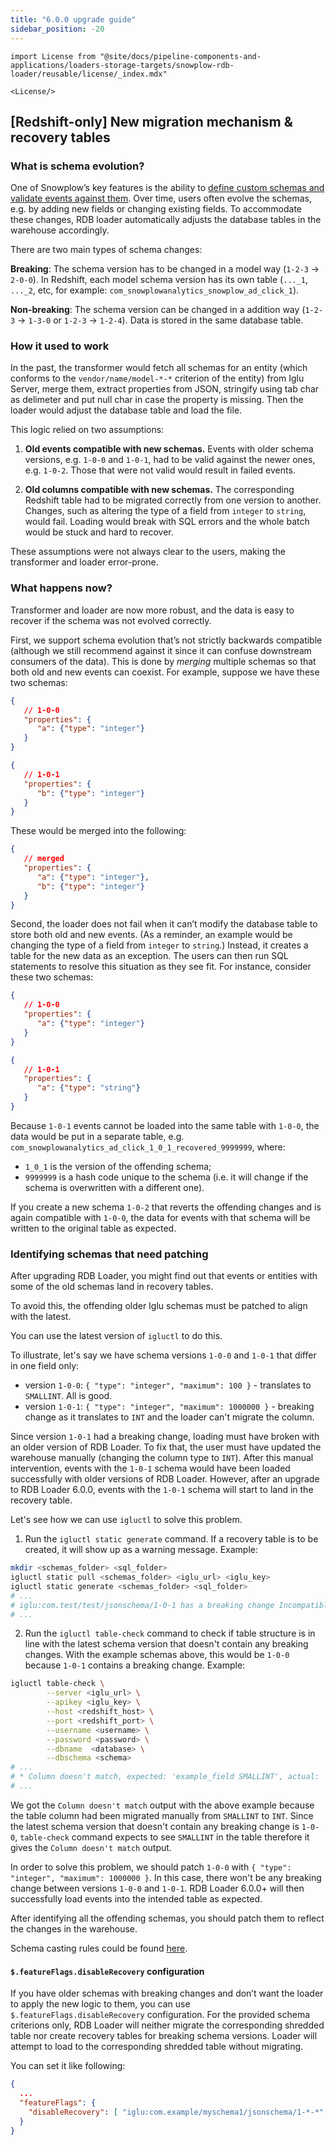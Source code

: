 ```yaml
---
title: "6.0.0 upgrade guide"
sidebar_position: -20
---
```


```mdx-code-block
import License from "@site/docs/pipeline-components-and-applications/loaders-storage-targets/snowplow-rdb-loader/reusable/license/_index.mdx"

<License/>
```

## [Redshift-only] New migration mechanism & recovery tables

### What is schema evolution?

One of Snowplow’s key features is the ability to [define custom schemas and validate events against them](/docs/understanding-your-pipeline/schemas/index.md). Over time, users often evolve the schemas, e.g. by adding new fields or changing existing fields. To accommodate these changes, RDB loader automatically adjusts the database tables in the warehouse accordingly.

There are two main types of schema changes:

**Breaking**: The schema version has to be changed in a model way (`1-2-3` → `2-0-0`). In Redshift, each model schema version has its own table (`..._1`, `..._2`, etc, for example: `com_snowplowanalytics_snowplow_ad_click_1`).

**Non-breaking**: The schema version can be changed in a addition way (`1-2-3` → `1-3-0` or `1-2-3` → `1-2-4`). Data is stored in the same database table.

### How it used to work

In the past, the transformer would fetch all schemas for an entity (which conforms to the `vendor/name/model-*-*` criterion of the entity) from Iglu Server, merge them, extract properties from JSON, stringify using tab char as delimeter and put null char in case the property is missing. Then the loader would adjust the database table and load the file.

This logic relied on two assumptions:

1. **Old events compatible with new schemas.** Events with older schema versions, e.g. `1-0-0` and `1-0-1`, had to be valid against the newer ones, e.g. `1-0-2`. Those that were not valid would result in failed events.

2. **Old columns compatible with new schemas.** The corresponding Redshift table had to be migrated correctly from one version to another. Changes, such as altering the type of a field from `integer` to `string`, would fail. Loading would break with SQL errors and the whole batch would be stuck and hard to recover.

These assumptions were not always clear to the users, making the transformer and loader error-prone.

### What happens now?

Transformer and loader are now more robust, and the data is easy to recover if the schema was not evolved correctly.


First, we support schema evolution that’s not strictly backwards compatible (although we still recommend against it since it can confuse downstream consumers of the data). This is done by _merging_ multiple schemas so that both old and new events can coexist. For example, suppose we have these two schemas:

```json
{
   // 1-0-0
   "properties": {
      "a": {"type": "integer"}
   }
}
```

```json
{
   // 1-0-1
   "properties": {
      "b": {"type": "integer"}
   }
}
```

These would be merged into the following:
```json
{
   // merged
   "properties": {
      "a": {"type": "integer"},
      "b": {"type": "integer"}
   }
}
```


Second, the loader does not fail when it can’t modify the database table to store both old and new events. (As a reminder, an example would be changing the type of a field from `integer` to `string`.) Instead, it creates a table for the new data as an exception. The users can then run SQL statements to resolve this situation as they see fit. For instance, consider these two schemas:
```json
{
   // 1-0-0
   "properties": {
      "a": {"type": "integer"}
   }
}
```

```json
{
   // 1-0-1
   "properties": {
      "a": {"type": "string"}
   }
}
```

Because `1-0-1` events cannot be loaded into the same table with `1-0-0`, the data would be put in a separate table, e.g. `com_snowplowanalytics_ad_click_1_0_1_recovered_9999999`, where:
  - `1_0_1` is the version of the offending schema;
  - `9999999` is a hash code unique to the schema (i.e. it will change if the schema is overwritten with a different one).

If you create a new schema `1-0-2` that reverts the offending changes and is again compatible with `1-0-0`, the data for events with that schema will be written to the original table as expected.

### Identifying schemas that need patching

After upgrading RDB Loader, you might find out that events or entities with some of the old schemas land in recovery tables.

To avoid this, the offending older Iglu schemas must be patched to align with the latest.

You can use the latest version of `igluctl` to do this.

To illustrate, let's say we have schema versions `1-0-0` and `1-0-1` that differ in one field only:
* version `1-0-0`: `{ "type": "integer", "maximum": 100 }` - translates to `SMALLINT`. All is good.
* version `1-0-1`: `{ "type": "integer", "maximum": 1000000 }` - breaking change as it translates to `INT` and the loader can't migrate the column.

Since version `1-0-1` had a breaking change, loading must have broken with an older version of RDB Loader. To fix that, the user must have updated the warehouse manually (changing the column type to `INT`). After this manual intervention, events with the `1-0-1` schema would have been loaded successfully with older versions of RDB Loader. However, after an upgrade to RDB Loader 6.0.0, events with the `1-0-1` schema will start to land in the recovery table.

Let's see how we can use `igluctl` to solve this problem.

1) Run the `igluctl static generate` command. If a recovery table is to be created, it will show up as a warning message. Example:
```bash
mkdir <schemas_folder> <sql_folder>
igluctl static pull <schemas_folder> <iglu_url> <iglu_key>
igluctl static generate <schemas_folder> <sql_folder> 
# ...
# iglu:com.test/test/jsonschema/1-0-1 has a breaking change Incompatible encoding in column example_field old type RedshiftSmallIntZstdEncoding new type RedshiftInt/RawEncoding
# ...
```

2) Run the `igluctl table-check` command to check if table structure is in line with the latest schema version that doesn't contain any breaking changes. With the example schemas above, this would be `1-0-0` because `1-0-1` contains a breaking change.
Example:
```bash
igluctl table-check \
        --server <iglu_url> \
        --apikey <iglu_key> \
        --host <redshift_host> \
        --port <redshift_port> \
        --username <username> \
        --password <password> \
        --dbname  <database> \
        --dbschema <schema>
# ...
# * Column doesn't match, expected: 'example_field SMALLINT', actual: 'example_field INT'
# ...   
```

We got the `Column doesn't match` output with the above example because the table column had been migrated manually from `SMALLINT` to `INT`. Since the latest schema version that doesn't contain any breaking change is `1-0-0`, `table-check` command expects to see `SMALLINT` in the table therefore it gives the `Column doesn't match` output.

In order to solve this problem, we should patch `1-0-0` with `{ "type": "integer", "maximum": 1000000 }`. In this case, there won't be any breaking change between versions `1-0-0` and `1-0-1`. RDB Loader 6.0.0+ will then successfully load events into the intended table as expected.

After identifying all the offending schemas, you should patch them to reflect the changes in the warehouse.

Schema casting rules could be found [here](/docs/storing-querying/schemas-in-warehouse/index.md?warehouse=redshift#types).

#### `$.featureFlags.disableRecovery` configuration

If you have older schemas with breaking changes and don’t want the loader to apply the new logic to them, you can use `$.featureFlags.disableRecovery` configuration. For the provided schema criterions only, RDB Loader will neither migrate the corresponding shredded table nor create recovery tables for breaking schema versions. Loader will attempt to load to the corresponding shredded table without migrating.

You can set it like following:
```json
{
  ...
  "featureFlags": {
    "disableRecovery": [ "iglu:com.example/myschema1/jsonschema/1-*-*", "iglu:com.example/myschema2/jsonschema/1-*-*"]
  }
}
```
